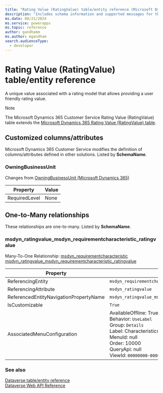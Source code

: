 ```yaml
---
title: "Rating Value (RatingValue) table/entity reference (Microsoft Dynamics 365 Customer Service)"
description: "Includes schema information and supported messages for the Rating Value (RatingValue) table/entity with Microsoft Dynamics 365 Customer Service."
ms.date: 08/21/2024
ms.service: powerapps
ms.topic: reference
author: gandhamm
ms.author: mgandham
search.audienceType: 
  - developer
---
```


# Rating Value (RatingValue) table/entity reference

A unique value associated with a rating model that allows providing a user friendly rating value.

> [!NOTE]
> The Microsoft Dynamics 365 Customer Service Rating Value (RatingValue) table extends the [Microsoft Dynamics 365 Rating Value (RatingValue) table](/dynamics365/developer/entities/ratingvalue).



## Customized columns/attributes

Microsoft Dynamics 365 Customer Service modifies the definition of columns/attributes defined in other solutions. Listed by **SchemaName**.

### <a name="BKMK_OwningBusinessUnit"></a> OwningBusinessUnit

Changes from [OwningBusinessUnit (Microsoft Dynamics 365)](/dynamics365/developer/entities/ratingvalue#BKMK_OwningBusinessUnit)

|Property|Value|
|---|---|
|RequiredLevel|None|


## One-to-Many relationships

These relationships are one-to-many. Listed by **SchemaName**.

### <a name="BKMK_msdyn_ratingvalue_msdyn_requirementcharacteristic_ratingvalue"></a> msdyn_ratingvalue_msdyn_requirementcharacteristic_ratingvalue

Many-To-One Relationship: [msdyn_requirementcharacteristic msdyn_ratingvalue_msdyn_requirementcharacteristic_ratingvalue](msdyn_requirementcharacteristic.md#BKMK_msdyn_ratingvalue_msdyn_requirementcharacteristic_ratingvalue)

|Property|Value|
|---|---|
|ReferencingEntity|`msdyn_requirementcharacteristic`|
|ReferencingAttribute|`msdyn_ratingvalue`|
|ReferencedEntityNavigationPropertyName|`msdyn_ratingvalue_msdyn_requirementcharacteristic_ratingvalue`|
|IsCustomizable|`True`|
|AssociatedMenuConfiguration|AvailableOffline: True<br />Behavior: `UseLabel`<br />Group: `Details`<br />Label: Characteristics<br />MenuId: null<br />Order: 10000<br />QueryApi: null<br />ViewId: `00000000-0000-0000-0000-000000000000`|



### See also

[Dataverse table/entity reference](../about-entity-reference.md)  
[Dataverse Web API Reference](/power-apps/developer/data-platform/webapi/reference/about)   

